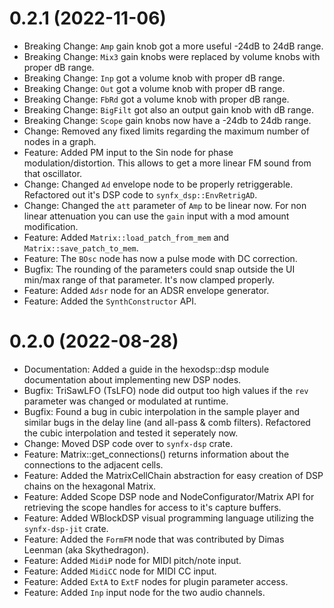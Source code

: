 0.2.1 (2022-11-06)
==================

* Breaking Change: `Amp` gain knob got a more useful -24dB to 24dB range.
* Breaking Change: `Mix3` gain knobs were replaced by volume knobs
with proper dB range.
* Breaking Change: `Inp` got a volume knob with proper dB range.
* Breaking Change: `Out` got a volume knob with proper dB range.
* Breaking Change: `FbRd` got a volume knob with proper dB range.
* Breaking Change: `BigFilt` got also an output gain knob with dB range.
* Breaking Change: `Scope` gain knobs now have a -24db to 24db range.
* Change: Removed any fixed limits regarding the maximum number of nodes in a graph.
* Feature: Added PM input to the Sin node for phase modulation/distortion.
This allows to get a more linear FM sound from that oscillator.
* Change: Changed `Ad` envelope node to be properly retriggerable. Refactored
out it's DSP code to `synfx_dsp::EnvRetrigAD`.
* Change: Changed the `att` parameter of `Amp` to be linear now. For non linear attenuation
you can use the `gain` input with a mod amount modification.
* Feature: Added `Matrix::load_patch_from_mem` and `Matrix::save_patch_to_mem`.
* Feature: The `BOsc` node has now a pulse mode with DC correction.
* Bugfix: The rounding of the parameters could snap outside the UI min/max range of that
parameter. It's now clamped properly.
* Feature: Added `Adsr` node for an ADSR envelope generator.
* Feature: Added the `SynthConstructor` API.

0.2.0 (2022-08-28)
==================

* Documentation: Added a guide in the hexodsp::dsp module documentation
about implementing new DSP nodes.
* Bugfix: TriSawLFO (TsLFO) node did output too high values if the `rev`
parameter was changed or modulated at runtime.
* Bugfix: Found a bug in cubic interpolation in the sample player and
similar bugs in the delay line (and all-pass & comb filters). Refactored
the cubic interpolation and tested it seperately now.
* Change: Moved DSP code over to `synfx-dsp` crate.
* Feature: Matrix::get\_connections() returns information about the connections
to the adjacent cells.
* Feature: Added the MatrixCellChain abstraction for easy creation of DSP
chains on the hexagonal Matrix.
* Feature: Added Scope DSP node and NodeConfigurator/Matrix API for retrieving
the scope handles for access to it's capture buffers.
* Feature: Added WBlockDSP visual programming language utilizing the `synfx-dsp-jit` crate.
* Feature: Added the `FormFM` node that was contributed by Dimas Leenman (aka Skythedragon).
* Feature: Added `MidiP` node for MIDI pitch/note input.
* Feature: Added `MidiCC` node for MIDI CC input.
* Feature: Added `ExtA` to `ExtF` nodes for plugin parameter access.
* Feature: Added `Inp` input node for the two audio channels.
